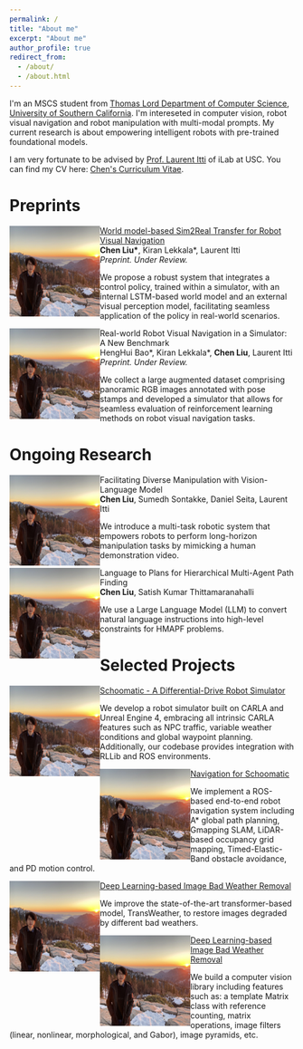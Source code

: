 ```yaml
---
permalink: /
title: "About me"
excerpt: "About me"
author_profile: true
redirect_from: 
  - /about/
  - /about.html
---
```


I'm an MSCS student from [Thomas Lord Department of Computer Science](https://www.cs.usc.edu/), [University of Southern California](https://www.usc.edu/). I'm intereseted in computer vision, robot visual navigation and robot manipulation with multi-modal prompts. My current research is about empowering intelligent robots with pre-trained foundational models. 

I am very fortunate to be advised by [Prof. Laurent Itti](http://ilab.usc.edu/itti/) of iLab at USC.
You can find my CV here: [Chen's Curriculum Vitae](../assets/Chen_Liu_Resume.pdf).

Preprints
========
<img align="left" src="../images/profile.png" alt="clean-usnob" width="160" height="160"/> 
<td width="75%" valign="middle">
    <a href="https://sites.google.com/usc.edu/world-model-sim2real">
        <papertitle>World model-based Sim2Real Transfer for Robot Visual Navigation</papertitle>
    </a>
    <br>
        <strong>Chen Liu*</strong>, Kiran Lekkala*, Laurent Itti
    <br>
    <em>Preprint. Under Review. </em>
    <p>We propose a robust system that integrates a control policy, trained within a simulator, with an internal LSTM-based world model and an external visual perception model, facilitating seamless application of the policy in real-world scenarios.</p>
</td>
<img align="left" src="../images/profile.png" alt="clean-usnob" width="160" height="160"/> 
<td width="75%" valign="middle">
    <papertitle>Real-world Robot Visual Navigation in a Simulator: A New Benchmark</papertitle>
    <br>
        HengHui Bao*, Kiran Lekkala*, <strong>Chen Liu</strong>, Laurent Itti
    <br>
    <em>Preprint. Under Review. </em>
    <p>We collect a large augmented dataset comprising panoramic RGB images annotated with pose stamps and developed a simulator that allows for seamless evaluation of reinforcement learning methods on robot visual navigation tasks. </p>
</td>

Ongoing Research
========
<img align="left" src="../images/profile.png" alt="clean-usnob" width="160" height="160"/> 
<td width="75%" valign="middle">
    <papertitle>Facilitating Diverse Manipulation with Vision-Language Model</papertitle>
    <br>
        <strong>Chen Liu</strong>, Sumedh Sontakke, Daniel Seita, Laurent Itti
    <br>
    <p>We introduce a multi-task robotic system that empowers robots to perform long-horizon manipulation tasks by mimicking a human demonstration video. </p>
</td>

<img align="left" src="../images/profile.png" alt="clean-usnob" width="160" height="160"/> 
<td width="75%" valign="middle">
    <papertitle>Language to Plans for Hierarchical Multi-Agent Path Finding</papertitle>
    <br>
        <strong>Chen Liu</strong>, Satish Kumar Thittamaranahalli
    <br>
    <p>We use a Large Language Model (LLM) to convert natural language instructions into high-level constraints for HMAPF problems. </p>
</td>

Selected Projects
========
<img align="left" src="../images/profile.png" alt="clean-usnob" width="160" height="160"/> 
<td width="75%" valign="middle">
    <a href="https://github.com/crellian/carla-scoomatic">
        <papertitle>Schoomatic  - A Differential-Drive Robot Simulator</papertitle>
    </a>
    <p>We develop a robot simulator built on CARLA and Unreal Engine 4, embracing all intrinsic CARLA features such as NPC traffic, variable weather conditions and global waypoint planning. Additionally, our codebase provides integration with RLLib and ROS environments.</p>
</td>

<img align="left" src="../images/profile.png" alt="clean-usnob" width="160" height="160"/> 
<td width="75%" valign="middle">
    <a href="https://github.com/crellian/BeoPlan">
        <papertitle>Navigation for Schoomatic</papertitle>
    </a>
    <p>We implement a ROS-based end-to-end robot navigation system including A* global path planning, Gmapping SLAM, LiDAR-based occupancy grid mapping, Timed-Elastic-Band obstacle avoidance, and PD motion control.</p>
</td>

<img align="left" src="../images/profile.png" alt="clean-usnob" width="160" height="160"/> 
<td width="75%" valign="middle">
    <a href="../assets/weather.pdf">
        <papertitle>Deep Learning-based Image Bad Weather Removal</papertitle>
    </a>
    <p>We improve the state-of-the-art transformer-based model, TransWeather, to restore images degraded by different bad weathers.</p>
</td>

<img align="left" src="../images/profile.png" alt="clean-usnob" width="160" height="160"/> 
<td width="75%" valign="middle">
    <a href="https://github.com/crellian/CVLab">
        <papertitle>Deep Learning-based Image Bad Weather Removal</papertitle>
    </a>
    <p>We build a computer vision library including features such as: a template Matrix class with reference counting, matrix operations, image filters (linear, nonlinear, morphological, and Gabor), image pyramids, etc.</p>
</td>

